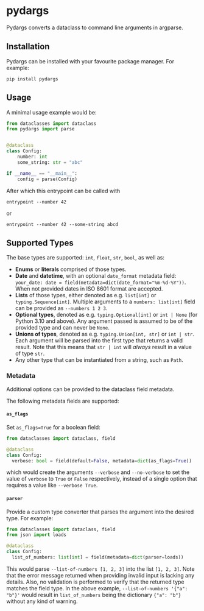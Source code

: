 # pydargs

Pydargs converts a dataclass to command line arguments in argparse.

## Installation

Pydargs can be installed with your favourite package manager. For example:

```
pip install pydargs
```

## Usage

A minimal usage example would be:

```python
from dataclasses import dataclass
from pydargs import parse


@dataclass
class Config:
    number: int
    some_string: str = "abc"

if __name__ == "__main__":
    config = parse(Config)
```

After which this entrypoint can be called with

```shell
entrypoint --number 42
```
or
```shell
entrypoint --number 42 --some-string abcd
```

## Supported Types

The base types are supported: `int`, `float`, `str`, `bool`, as well as:

- **Enums** or **literals** comprised of those types.
- **Date** and **datetime**, with an optional `date_format` metadata
  field: `your_date: date = field(metadata=dict(date_format="%m-%d-%Y"))`. When not
  provided dates in ISO 8601 format are accepted.
- **Lists** of those types, either denoted as e.g. `list[int]` or `typing.Sequence[int]`.
  Multiple arguments to a `numbers: list[int]` field can be provided as `--numbers 1 2 3`.
- **Optional types**, denoted as e.g. `typing.Optional[int]` or `int | None` (for Python 3.10 and above).
  Any argument passed is assumed to be of the provided type and can never be `None`.
- **Unions of types**, denoted as e.g. `typing.Union[int, str]` or `int | str`. Each argument
  will be parsed into the first type that returns a valid result. Note that this means
  that `str | int` will _always_ result in a value of type `str`.
- Any other type that can be instantiated from a string, such as `Path`.

### Metadata

Additional options can be provided to the dataclass field metadata.

The following metadata fields are supported:

#### `as_flags`

Set `as_flags=True` for a boolean field:
```python
from dataclasses import dataclass, field

@dataclass
class Config:
  verbose: bool = field(default=False, metadata=dict(as_flags=True))
```
which would create the arguments `--verbose` and `--no-verbose` to
set the value of `verbose` to `True` or `False` respectively, instead
of a single option that requires a value like `--verbose True`.

#### `parser`

Provide a custom type converter that parses the argument into the desired type. For example:

```python
from dataclasses import dataclass, field
from json import loads

@dataclass
class Config:
  list_of_numbers: list[int] = field(metadata=dict(parser=loads))
```

This would parse `--list-of-numbers [1, 2, 3]` into the list `[1, 2, 3]`. Note that the error message returned
when providing invalid input is lacking any details. Also, no validation is performed to verify that the returned
type matches the field type. In the above example, `--list-of-numbers '{"a": "b"}'` would result in `list_of_numbers`
being the dictionary `{"a": "b"}` without any kind of warning.
